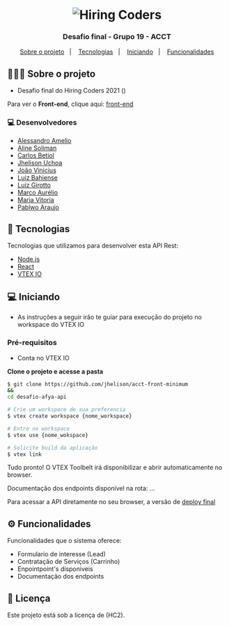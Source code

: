 <h1 align="center">
<img src="https://hiringcoders-app.gama.academy/images/logo-sm.png" title="Hiring Coders" />
</h1>

<h3 align="center">
  Desafio final - Grupo 19 - ACCT
</h3>

<p align="center">
  <a href="#sobre o projeto">Sobre o projeto</a>&nbsp;&nbsp;&nbsp;|&nbsp;&nbsp;&nbsp;
  <a href="#tecnologias">Tecnologias</a>&nbsp;&nbsp;&nbsp;|&nbsp;&nbsp;&nbsp;
  <a href="#iniciando">Iniciando</a>&nbsp;&nbsp;&nbsp;|&nbsp;&nbsp;&nbsp;
  <a href="#funcionalidades">Funcionalidades</a>
</p>

## 👨🏻‍💻 Sobre o projeto

- Desafio final do Hiring Coders 2021  ()

Para ver o **Front-end**, clique aqui: [front-end](https://github.com/jhsmiranda/desafio-afya-front-end)</br>

### 💻 Desenvolvedores
- [Alessandro Amelio](https://github.com/alessandro-amelio)
- [Aline Soliman](https://github.com/AlineSoliman)
- [Carlos Betiol](https://github.com/carlosbetiol)
- [Jhelison Uchoa](https://github.com/jhelison)
- [João Vinicius](https://github.com/viniciusvds1)
- [Luiz Bahiense](https://github.com/gutoBahiense)
- [Luiz Girotto](https://github.com/Luiz-Girotto)
- [Marco Aurélio](https://github.com/Hellnick)
- [Maria Vitoria](https://github.com/mariavitoriadev)
- [Pablwo Araujo](https://github.com/pablwoAraujo)



## 🚀 Tecnologias

Tecnologias que utilizamos para desenvolver esta API Rest:

- [Node.js](https://nodejs.org/en/)
- [React](https://nodejs.org/en/)
- [VTEX IO](https://vtex.io/)

## 💻 Iniciando

- As instruções a seguir irão te guiar para execução do projeto no workspace do VTEX IO

### Pré-requisitos

- Conta no VTEX IO

**Clone o projeto e acesse a pasta**

```bash
$ git clone https://github.com/jhelison/acct-front-minimum
&&
cd desafio-afya-api
```

```bash
# Crie um workspace de sua preferencia
$ vtex create workspace {nome_workspace}

# Entre no workspace
$ vtex use {nome_wokspace}

# Solicite build da aplicação
$ vtex link
```

Tudo pronto! O VTEX Toolbelt irá disponibilizar e abrir automaticamente no browser.

Documentação dos endpoints disponível na rota:
...

Para acessar a API diretamente no seu browser, a versão de [deploy final](https://github.com/viniciusvds1)

## ⚙️ Funcionalidades
Funcionalidades que o sistema oferece:
- Formulario de interesse (Lead)
- Contratação de Serviços (Carrinho)
- Enpointpoint's disponiveis
- Documentação dos endpoints

## 📄 Licença

Este projeto está sob a licença de (HC2).